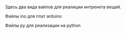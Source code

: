 Здесь два вида вайлов для реалиции интренета вещей.

Файлы ino для плат arduino

Файлы py для реализации на python
